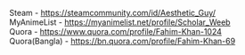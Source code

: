 Steam         -  https://steamcommunity.com/id/Aesthetic_Guy/ </br>
MyAnimeList   -  https://myanimelist.net/profile/Scholar_Weeb </br>
Quora         -  https://www.quora.com/profile/Fahim-Khan-1024 </br>
Quora(Bangla) -  https://bn.quora.com/profile/Fahim-Khan-69 </br>


